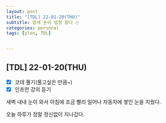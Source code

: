 ```yaml
---
layout: post
title: "[TDL] 22-01-20(THU)"
subtitle: 밤새 눈이 엄청 왔다 ⛄️
categories: personal
tags: [plan, TDL]


---
```




## [TDL] 22-01-20(THU)

- [x] 코테 풀기(풀고싶은 만큼~)
- [x] 인프런 강의 듣기

새벽 내내 눈이 와서 아침에 조금 빨리 일어나 자동차에 쌓인 눈을 치웠다.

오늘 하루가 정말 정신없이 지나갔다.

